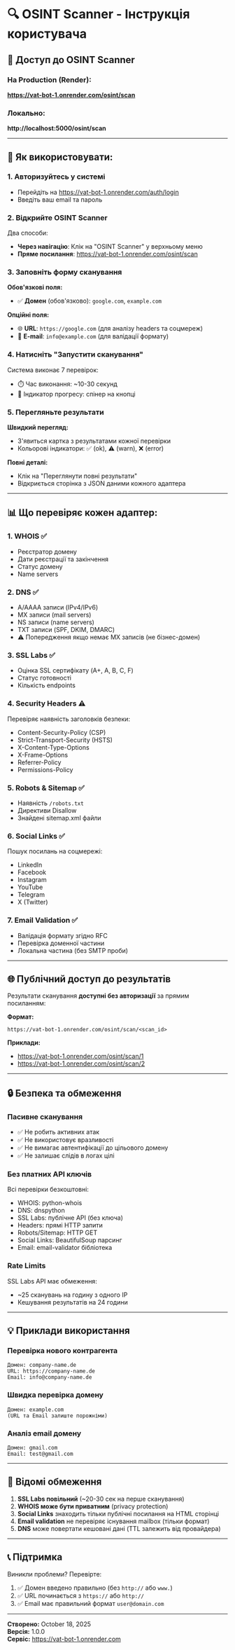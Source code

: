 # 🔍 OSINT Scanner - Інструкція користувача

## 📍 Доступ до OSINT Scanner

### На Production (Render):
**https://vat-bot-1.onrender.com/osint/scan**

### Локально:
**http://localhost:5000/osint/scan**

---

## 🎯 Як використовувати:

### 1. Авторизуйтесь у системі
- Перейдіть на https://vat-bot-1.onrender.com/auth/login
- Введіть ваш email та пароль

### 2. Відкрийте OSINT Scanner
Два способи:
- **Через навігацію**: Клік на "OSINT Scanner" у верхньому меню
- **Пряме посилання**: https://vat-bot-1.onrender.com/osint/scan

### 3. Заповніть форму сканування

**Обов'язкові поля:**
- ✅ **Домен** (обов'язково): `google.com`, `example.com`

**Опційні поля:**
- 🌐 **URL**: `https://google.com` (для аналізу headers та соцмереж)
- 📧 **E-mail**: `info@example.com` (для валідації формату)

### 4. Натисніть "Запустити сканування"

Система виконає 7 перевірок:
- ⏱️ Час виконання: ~10-30 секунд
- 🔄 Індикатор прогресу: спінер на кнопці

### 5. Перегляньте результати

**Швидкий перегляд:**
- З'явиться картка з результатами кожної перевірки
- Кольорові індикатори: ✅ (ok), ⚠️ (warn), ❌ (error)

**Повні деталі:**
- Клік на "Переглянути повні результати"
- Відкриється сторінка з JSON даними кожного адаптера

---

## 📊 Що перевіряє кожен адаптер:

### 1. **WHOIS** ✅
- Реєстратор домену
- Дати реєстрації та закінчення
- Статус домену
- Name servers

### 2. **DNS** ✅
- A/AAAA записи (IPv4/IPv6)
- MX записи (mail servers)
- NS записи (name servers)
- TXT записи (SPF, DKIM, DMARC)
- ⚠️ Попередження якщо немає MX записів (не бізнес-домен)

### 3. **SSL Labs** ✅
- Оцінка SSL сертифікату (A+, A, B, C, F)
- Статус готовності
- Кількість endpoints

### 4. **Security Headers** ⚠️
Перевіряє наявність заголовків безпеки:
- Content-Security-Policy (CSP)
- Strict-Transport-Security (HSTS)
- X-Content-Type-Options
- X-Frame-Options
- Referrer-Policy
- Permissions-Policy

### 5. **Robots & Sitemap** ✅
- Наявність `/robots.txt`
- Директиви Disallow
- Знайдені sitemap.xml файли

### 6. **Social Links** ✅
Пошук посилань на соцмережі:
- LinkedIn
- Facebook
- Instagram
- YouTube
- Telegram
- X (Twitter)

### 7. **Email Validation** ✅
- Валідація формату згідно RFC
- Перевірка доменної частини
- Локальна частина (без SMTP проби)

---

## 🌐 Публічний доступ до результатів

Результати сканування **доступні без авторизації** за прямим посиланням:

**Формат:**
```
https://vat-bot-1.onrender.com/osint/scan/<scan_id>
```

**Приклади:**
- https://vat-bot-1.onrender.com/osint/scan/1
- https://vat-bot-1.onrender.com/osint/scan/2

---

## 🔒 Безпека та обмеження

### Пасивне сканування
- ✅ Не робить активних атак
- ✅ Не використовує вразливості
- ✅ Не вимагає автентифікації до цільового домену
- ✅ Не залишає слідів в логах цілі

### Без платних API ключів
Всі перевірки безкоштовні:
- WHOIS: python-whois
- DNS: dnspython
- SSL Labs: публічне API (без ключа)
- Headers: прямі HTTP запити
- Robots/Sitemap: HTTP GET
- Social Links: BeautifulSoup парсинг
- Email: email-validator бібліотека

### Rate Limits
SSL Labs API має обмеження:
- ~25 сканувань на годину з одного IP
- Кешування результатів на 24 години

---

## 💡 Приклади використання

### Перевірка нового контрагента
```
Домен: company-name.de
URL: https://company-name.de
Email: info@company-name.de
```

### Швидка перевірка домену
```
Домен: example.com
(URL та Email залиште порожніми)
```

### Аналіз email домену
```
Домен: gmail.com
Email: test@gmail.com
```

---

## 🐛 Відомі обмеження

1. **SSL Labs повільний** (~20-30 сек на перше сканування)
2. **WHOIS може бути приватним** (privacy protection)
3. **Social Links** знаходить тільки публічні посилання на HTML сторінці
4. **Email validation** не перевіряє існування mailbox (тільки формат)
5. **DNS** може повертати кешовані дані (TTL залежить від провайдера)

---

## 📞 Підтримка

Виникли проблеми? Перевірте:
1. ✅ Домен введено правильно (без `http://` або `www.`)
2. ✅ URL починається з `https://` або `http://`
3. ✅ Email має правильний формат `user@domain.com`

---

**Створено:** October 18, 2025  
**Версія:** 1.0.0  
**Сервіс:** https://vat-bot-1.onrender.com
